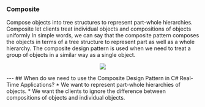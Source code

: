 ﻿### Composite 
Compose objects into tree structures to represent part-whole hierarchies. Composite let clients treat individual objects and compositions of objects uniformly
In simple words, we can say that the composite pattern composes the objects in terms of a tree structure to represent part as well as a whole hierarchy. The composite design pattern is used when we need to treat a group of objects in a similar way as a single object.

<p align="center">
  <img src="http://mokarchi.ir/git/Composite/c-users-pranaya-pictures-composite-design-pattern-768x391.png" />
</p>
---
## When do we need to use the Composite Design Pattern in C# Real-Time Applications?
* We want to represent part-whole hierarchies of objects.
* We want the clients to ignore the difference between compositions of objects and individual objects.
